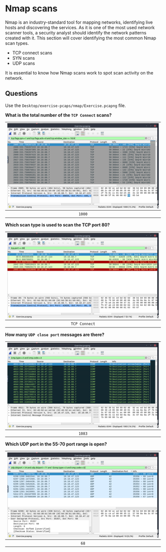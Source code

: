 # Nmap scans

Nmap is an industry-standard tool for mapping networks, identifying live hosts and discovering the services. As it is one of the most used network scanner tools, a security analyst should identify the network patterns created with it. This section will cover identifying the most common Nmap scan types.

* TCP connect scans
* SYN scans
* UDP scans

It is essential to know how Nmap scans work to spot scan activity on the network.

## Questions

Use the `Desktop/exercise-pcaps/nmap/Exercise.pcapng` file.

**What is the total number of the `TCP Connect` scans?**

| ![Number of TCP Connect](../../_static/images/shark-1.png)
|:--:|
| `1000` |

**Which scan type is used to scan the TCP port 80?**

| ![TCP port 80](../../_static/images/shark-2.png)
|:--:|
| `TCP Connect` |

**How many `UDP close port` messages are there?**

| ![Closed UDP ports](../../_static/images/shark-3.png)
|:--:|
| `1083` |

**Which UDP port in the 55-70 port range is open?**

| ![open UDP port in range](../../_static/images/shark-4.png)
|:--:|
| `68` |
